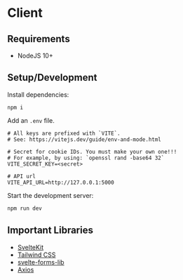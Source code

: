# Client

## Requirements

- NodeJS 10+

## Setup/Development

Install dependencies:

```
npm i
```

Add an `.env` file.

```
# All keys are prefixed with `VITE`.
# See: https://vitejs.dev/guide/env-and-mode.html

# Secret for cookie IDs. You must make your own one!!!
# For example, by using: `openssl rand -base64 32`
VITE_SECRET_KEY=<secret>

# API url
VITE_API_URL=http://127.0.0.1:5000
```

Start the development server:

```bash
npm run dev
```

## Important Libraries

- [SvelteKit](https://kit.svelte.dev)
- [Tailwind CSS](https://tailwindcss.com)
- [svelte-forms-lib](https://svelte-forms-lib-sapper-docs.vercel.app)
- [Axios](https://axios-http.com)
